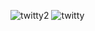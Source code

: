 ![twitty2](https://github.com/BIGFUBUFIX/Twitty_Project/assets/90246398/44051f4c-bf1c-4685-8c61-93ab793b289b)
![twitty](https://github.com/BIGFUBUFIX/Twitty_Project/assets/90246398/b23d022e-e262-4e26-9d9d-49ae535f34e9)

